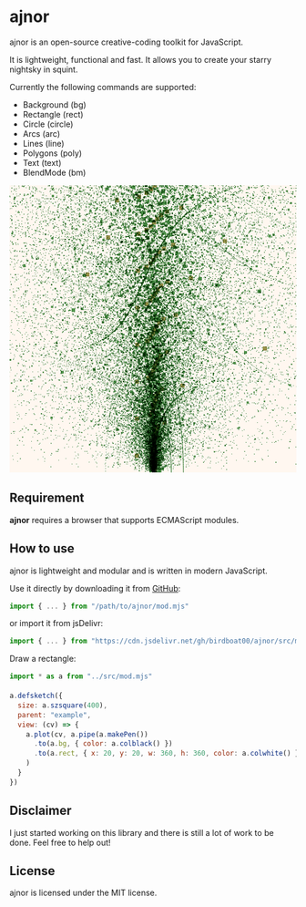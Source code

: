 # ajnor

ajnor is an open-source creative-coding toolkit for JavaScript.

It is lightweight, functional and fast.
It allows you to create your starry nightsky in squint.

Currently the following commands are supported:
- Background (bg)
- Rectangle (rect)
- Circle (circle)
- Arcs (arc)
- Lines (line)
- Polygons (poly)
- Text (text)
- BlendMode (bm)

![Organic sketch, rectangles jumping around](./docs/x-organic.png)

## Requirement
**ajnor** requires a browser that supports ECMAScript modules.

## How to use
ajnor is lightweight and modular and is written in modern JavaScript.

Use it directly by downloading it from [GitHub](https://github.com/birdboat00/ajnor):
```js
import { ... } from "/path/to/ajnor/mod.mjs"
```

or import it from jsDelivr:
```js
import { ... } from "https://cdn.jsdelivr.net/gh/birdboat00/ajnor/src/mod.mjs"
```

Draw a rectangle:
```js
import * as a from "../src/mod.mjs"

a.defsketch({
  size: a.szsquare(400),
  parent: "example",
  view: (cv) => {
    a.plot(cv, a.pipe(a.makePen())
      .to(a.bg, { color: a.colblack() })
      .to(a.rect, { x: 20, y: 20, w: 360, h: 360, color: a.colwhite() }).value
    )
  }
})
```

## Disclaimer
I just started working on this library and there is still a lot of work to
be done. Feel free to help out!

## License
ajnor is licensed under the MIT license.
